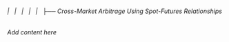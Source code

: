 ###### |   |   |   |   |   ├── Cross-Market Arbitrage Using Spot-Futures Relationships

*Add content here*